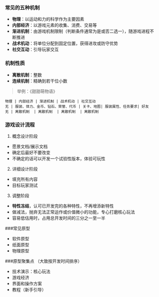 ### 常见的五种机制 
- **物理**：以运动和力的科学作为主要因素
- **内部经济**：以游戏元素的收集、消费、交易等
- **渐进机制**：由游戏机制限制（判断条件通常为是或否二选一），随游戏进程不断推进
- **战术机动**：将单位分配到固定位置，获得进攻或防守优势
- **社交互动**：引导玩家交互

### 机制性质 
- **离散机制**：整数
- **连续机制**：精确到若干位小数

> 举例：《甜甜萌物语》


```table 
物理 | 内部经济 | 渐进机制 | 战术机动 | 社交互动
无 | 服装、体力、金币、钻石、荣誉、代币 | 关卡、地图| 服装属性、任务要求| 好友
无 | 离散机制  | 离散机制  | 离散机制  | 离散机制
```

### 游戏设计流程 
1. 概念设计阶段
  - 愿景文档/展示文档
  - 确定后最好不要改变
  - 不确定的话可以开发一个试验性版本，体验可玩性
2. 详细设计阶段
  - 填充所有内容
  - 目标玩家测试
3. 调整阶段
  - **特性冻结**，认可已开发完的各种特性，不再增添新特性
  - 做减法，抛弃无法正常运作或价值微小的功能，专心打磨核心玩法
  - 容易低估用时，占用总开发时间的三分之一至一半

###常见原型
- 软件原型
- 纸面原型
- 物理原型

###原型聚集点
（大致按开发时间排序）
- 技术演示：核心玩法
- 游戏经济
- 界面和操作方案
- 教程（新手引导）
